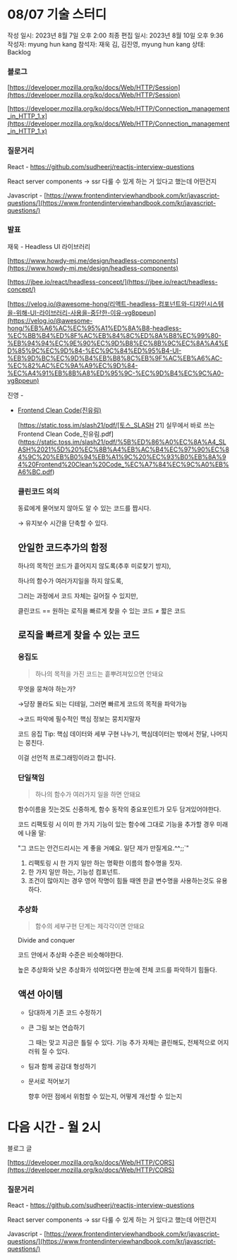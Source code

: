 # 08/07 기술 스터디

작성 일시: 2023년 8월 7일 오후 2:00
최종 편집 일시: 2023년 8월 10일 오후 9:36
작성자: myung hun kang
참석자: 재욱 김, 김진영, myung hun kang
상태: Backlog

### 블로그

[https://developer.mozilla.org/ko/docs/Web/HTTP/Session](https://developer.mozilla.org/ko/docs/Web/HTTP/Session)

[https://developer.mozilla.org/ko/docs/Web/HTTP/Connection_management_in_HTTP_1.x](https://developer.mozilla.org/ko/docs/Web/HTTP/Connection_management_in_HTTP_1.x)

### 질문거리

React - https://github.com/sudheerj/reactjs-interview-questions

React server components → ssr 다룰 수 있게 하는 거 있다고 했는데 어떤건지 

Javascript - [https://www.frontendinterviewhandbook.com/kr/javascript-questions/](https://www.frontendinterviewhandbook.com/kr/javascript-questions/)

### 발표

재욱 - Headless UI 라이브러리

[https://www.howdy-mj.me/design/headless-components](https://www.howdy-mj.me/design/headless-components)

[https://jbee.io/react/headless-concept/](https://jbee.io/react/headless-concept/)

[https://velog.io/@awesome-hong/리액트-headless-컴포넌트와-디자인시스템을-위해-UI-라이브러리-사용을-중단한-이유-vg8ppeun](https://velog.io/@awesome-hong/%EB%A6%AC%EC%95%A1%ED%8A%B8-headless-%EC%BB%B4%ED%8F%AC%EB%84%8C%ED%8A%B8%EC%99%80-%EB%94%94%EC%9E%90%EC%9D%B8%EC%8B%9C%EC%8A%A4%ED%85%9C%EC%9D%84-%EC%9C%84%ED%95%B4-UI-%EB%9D%BC%EC%9D%B4%EB%B8%8C%EB%9F%AC%EB%A6%AC-%EC%82%AC%EC%9A%A9%EC%9D%84-%EC%A4%91%EB%8B%A8%ED%95%9C-%EC%9D%B4%EC%9C%A0-vg8ppeun)

진영 - 

- [Frontend Clean Code(진유림)](https://www.youtube.com/watch?v=edWbHp_k_9Y)
    
    [https://static.toss.im/slash21/pdf/[토스_SLASH 21] 실무에서 바로 쓰는 Frontend Clean Code_진유림.pdf](https://static.toss.im/slash21/pdf/%5B%ED%86%A0%EC%8A%A4_SLASH%2021%5D%20%EC%8B%A4%EB%AC%B4%EC%97%90%EC%84%9C%20%EB%B0%94%EB%A1%9C%20%EC%93%B0%EB%8A%94%20Frontend%20Clean%20Code_%EC%A7%84%EC%9C%A0%EB%A6%BC.pdf)
    
    ### 클린코드 의의
    
    동료에게 물어보지 않아도 알 수 있는 코드를 짭시다.
    
    → 유지보수 시간을 단축할 수 있다.
    
    ## 안일한 코드추가의 함정
    
    하나의 목적인 코드가 흩어지지 않도록(추후 미로찾기 방지),
    
    하나의 함수가 여러가지일을 하지 않도록,
    
    그러는 과정에서 코드 자체는 길어질 수 있지만,
    
    클린코드 == 원하는 로직을 빠르게 찾을 수 있는 코드 ≠ 짧은 코드
    
    ## 로직을 빠르게 찾을 수 있는 코드
    
    ### 응집도
    
    > 하나의 목적을 가진 코드는 흩뿌려져있으면 안돼요
    > 
    
    무엇을 뭉쳐야 하는가?
    
    →당장 몰라도 되는 디테일, 그러면 빠르게 코드의 목적을 파악가능
    
    →코드 파악에 필수적인 핵심 정보는 뭉치지말자
    
    코드 응집 Tip: 핵심 데이터와 세부 구현 나누기, 핵심데이터는 밖에서 전달, 나머지는 뭉친다.
    
    이걸 선언적 프로그래밍이라고 합니다.
    
    ### 단일책임
    
    > 하나의 함수가 여러가지 일을 하면 안돼요
    > 
    
    함수이름을 짓는것도 신중하게, 함수 동작의 중요포인트가 모두 담겨있어야한다.
    
    코드 리팩토링 시 이미 한 가지 기능이 있는 함수에 그대로 기능을 추가할 경우 미래에 나올 말:
    
    "그 코드는 안건드리시는 게 좋을 거예요. 일단 제가 만질게요.^^;;`"
    
    1. 리팩토링 시 한 가지 일만 하는 명확한 이름의 함수명을 짓자.
    2. 한 가지 일만 하는, 기능성 컴포넌트.
    3. 조건이 많아지는 경우 영어 작명이 힘들 때엔 한글 변수명을 사용하는것도 유용하다.
    
    ### 추상화
    
    > 함수의 세부구현 단계는 제각각이면 안돼요
    > 
    
    Divide and conquer
    
    코드 안에서 추상화 수준은 비슷해야한다.
    
    높은 추상화와 낮은 추상화가 섞여있다면 한눈에 전체 코드를 파악하기 힘들다.
    
    ## 액션 아이템
    
    - 담대하게 기존 코드 수정하기
    - 큰 그림 보는 연습하기
        
        그 때는 맞고 지금은 틀릴 수 있다. 기능 추가 자체는 클린해도, 전체적으로 어지러워 질 수  있다.
        
    - 팀과 함께 공감대 형성하기
    - 문서로 적어보기
        
        향후 어떤 점에서 위험할 수 있는지, 어떻게 개선할 수 있는지
        

# 다음 시간  - 월 2시

블로그 글

[https://developer.mozilla.org/ko/docs/Web/HTTP/CORS](https://developer.mozilla.org/ko/docs/Web/HTTP/CORS)

### 질문거리

React - https://github.com/sudheerj/reactjs-interview-questions

React server components → ssr 다룰 수 있게 하는 거 있다고 했는데 어떤건지 

Javascript - [https://www.frontendinterviewhandbook.com/kr/javascript-questions/](https://www.frontendinterviewhandbook.com/kr/javascript-questions/)